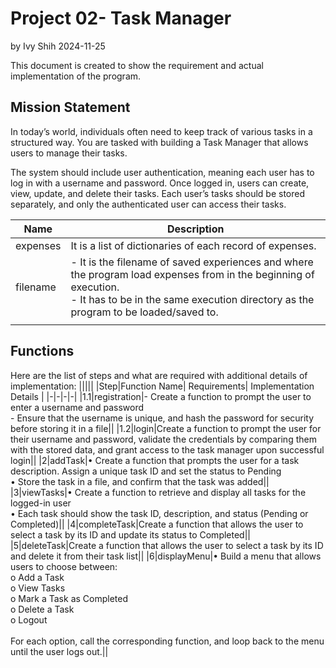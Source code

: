 # Project 02- Task Manager
  by Ivy Shih   2024-11-25

This document is created to show the requirement and actual implementation of the program.

## Mission Statement

In today’s world, individuals often need to keep track of various tasks in a structured way. 
You are tasked with building a Task Manager that allows users to manage their tasks. 

The system should include user authentication, meaning each user has to log in with a username and password. 
Once logged in, users can create, view, update, and delete their tasks. Each user’s tasks should be stored separately, and only the authenticated user can access their tasks.

|Name|Description|
|-|-|
|expenses|It is a list of dictionaries of each record of expenses.|
|filename|- It is the filename of saved experiences and where the program load expenses from in the beginning of execution.<br>- It has to be in the same execution directory as the program to be loaded/saved to.|
|||

## Functions
Here are the list of steps and what are required with additional details of implementation:
|||||
|Step|Function Name| Requirements| Implementation Details |
|-|-|-|-|
|1.1|registration|- Create a function to prompt the user to enter a username and password<br>- Ensure that the username is unique, and hash the password for security before storing it in a file||
|1.2|login|Create a function to prompt the user for their username and password, validate the credentials by comparing them with the stored data, and grant access to the task manager upon successful login||
|2|addTask|• Create a function that prompts the user for a task description. Assign a unique task ID and set the status to Pending<br>• Store the task in a file, and confirm that the task was added||
|3|viewTasks|• Create a function to retrieve and display all tasks for the logged-in user<br>• Each task should show the task ID, description, and status (Pending or Completed)||
|4|completeTask|Create a function that allows the user to select a task by its ID and update its status to Completed||
|5|deleteTask|Create a function that allows the user to select a task by its ID and delete it from their task list||
|6|displayMenu|• Build a menu that allows users to choose between:<br>o Add a Task<br>o View Tasks<br>o Mark a Task as Completed<br>o Delete a Task<br>o Logout<br><br>For each option, call the corresponding function, and loop back to the menu until the user logs out.||